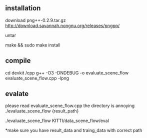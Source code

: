 ## installation
download png++-0.2.9.tar.gz
http://download.savannah.nongnu.org/releases/pngpp/

untar

make && sudo make install

## compile
cd devkit /cpp
g++ -O3 -DNDEBUG -o evaluate_scene_flow evaluate_scene_flow.cpp -lpng

## evalate
please read evaluate_scene_flow.cpp the directory is annoying
./evaluate_scene_flow {result_path}

./evaluate_scene_flow KITTI/data_scene_flow/eval

*make sure you have result_data and traing_data with correct path
